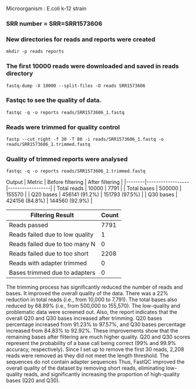 
Microorganism : E.coli k-12 strain

### SRR number = SRR=SRR1573606

### New directories for reads and reports were created
```
mkdir -p reads reports
```
### The first 10000 reads were downloaded and saved in reads directory
```
fastq-dump -X 10000 --split-files -O reads SRR1573606
```
### Fastqc to see the quality of data.
```
fastqc -q -o reports reads/SRR1573606_1.fastq
```
### Reads were trimmed for quality control
```
fastp --cut_right -f 30 -T 80 -i reads/SRR1573606_1.fastq -o reads/SRR1573606_1.trimmed.fastq
```
### Quality of trimmed reports were analysed
```
fastqc -q -o reports reads/SRR1573606_1.trimmed.fastq
```

Output
| Metric | Before filtering | After filtering |
|--------|------------------|------------------|
| Total reads | 10000 | 7791 |
| Total bases | 500000 | 155570 |
| Q20 bases | 456141 (91.2%) | 151793 (97.5%) |
| Q30 bases | 424156 (84.8%) | 144560 (92.9%) |




| Filtering Result | Count |
|------------------|-------|
| Reads passed | 7791 |
| Reads failed due to low quality | 1 |
| Reads failed due to too many N | 0 |
| Reads failed due to too short | 2208 |
| Reads with adapter trimmed | 0 |
| Bases trimmed due to adapters | 0 |


The trimming process has significantly reduced the number of reads and bases. It improved the overall quality of the data. There was a 22% reduction in total reads (i.e., from 10,000 to 7,791). The total bases also reduced by 68.89% (i.e., from 500,000 to 155,570). The low-quality and problematic data were screened out. Also, the report indicates that the overall Q20 and Q30 bases increased after trimming. Q20 bases percentage increased from 91.23% to 97.57%, and Q30 bases percentage increased from 84.83% to 92.92%. These improvements show that the remaining bases after filtering are much higher quality. Q20 and Q30 scores represent the probability of a base call being correct (99% and 99.9% accuracy, respectively). Since I set up to remove the first 30 reads, 2,208 reads were removed as they did not meet the length threshold. The sequences do not contain adapter sequences
Thus, FastQC improved the overall quality of the dataset by removing short reads, eliminating low-quality reads, and significantly increasing the proportion of high-quality bases (Q20 and Q30).



